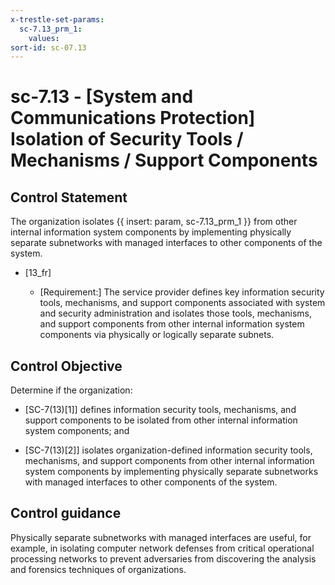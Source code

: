 ```yaml
---
x-trestle-set-params:
  sc-7.13_prm_1:
    values:
sort-id: sc-07.13
---
```


# sc-7.13 - \[System and Communications Protection\] Isolation of Security Tools / Mechanisms / Support Components

## Control Statement

The organization isolates {{ insert: param, sc-7.13_prm_1 }} from other internal information system components by implementing physically separate subnetworks with managed interfaces to other components of the system.

- \[13_fr\]

  - \[Requirement:\] The service provider defines key information security tools, mechanisms, and support components associated with system and security administration and isolates those tools, mechanisms, and support components from other internal information system components via physically or logically separate subnets.

## Control Objective

Determine if the organization:

- \[SC-7(13)[1]\] defines information security tools, mechanisms, and support components to be isolated from other internal information system components; and

- \[SC-7(13)[2]\] isolates organization-defined information security tools, mechanisms, and support components from other internal information system components by implementing physically separate subnetworks with managed interfaces to other components of the system.

## Control guidance

Physically separate subnetworks with managed interfaces are useful, for example, in isolating computer network defenses from critical operational processing networks to prevent adversaries from discovering the analysis and forensics techniques of organizations.
